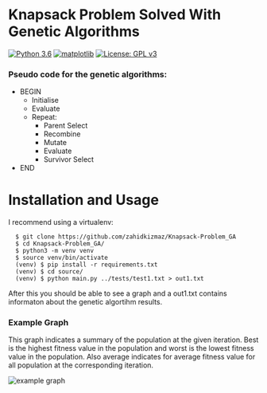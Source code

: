 # Knapsack Problem Solved With Genetic Algorithms
[![Python 3.6](https://img.shields.io/badge/python-3.7-green.svg)](https://www.python.org/downloads/release/python-360/)
[![matplotlib](https://img.shields.io/badge/matplotlib-2.2.3-green.svg)](https://matplotlib.org/2.2.3/index.html)
[![License: GPL v3](https://img.shields.io/badge/License-GPLv3-green.svg)](https://www.gnu.org/licenses/gpl-3.0)
### Pseudo code for the genetic algorithms:

* BEGIN
  - Initialise
  - Evaluate
  - Repeat: 
    * Parent Select 
    * Recombine 
    * Mutate 
    * Evaluate 
    * Survivor Select
* END

# Installation and Usage

I recommend using a virtualenv:

```
  $ git clone https://github.com/zahidkizmaz/Knapsack-Problem_GA
  $ cd Knapsack-Problem_GA/
  $ python3 -m venv venv
  $ source venv/bin/activate
  (venv) $ pip install -r requirements.txt
  (venv) $ cd source/
  (venv) $ python main.py ../tests/test1.txt > out1.txt

```
After this you should be able to see a graph and a out1.txt contains informaton about the genetic algortihm results.

### Example Graph

This graph indicates a summary of the population at the given iteration. Best is the highest fitness value in the population and worst is the lowest fitness value in the population. Also average indicates for average fitness value for all population at the corresponding iteration.

![example graph](https://github.com/zahidkizmaz/Knapsack-Problem_GA/blob/master/graphs/test1.txt.png)
